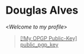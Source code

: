 # Douglas Alves
<*Welcome to my profile*>

<a href=#/pgp_public_key>

> [!My OPGP Public-Key]  
> public_pgp_key

<!-- ## My Stacks -->

<!-- ![](https://cdn.jsdelivr.net/gh/devicons/devicon@latest/icons/csharp/csharp-line.svg) -->